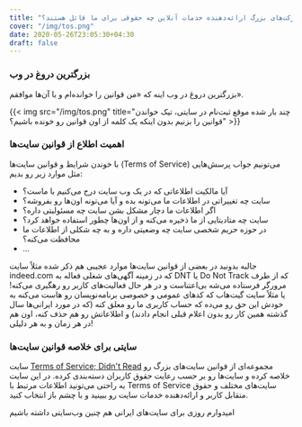 ```yaml
---
title: "شرکت‌های بزرگ ارائه‌دهنده خدمات آنلاین چه حقوقی برای ما قائل هستند؟"
cover: "/img/tos.png"
date: 2020-05-26T23:05:30+04:30
draft: false
---
```


### بزرگترین دروغ در وب

بزرگترین دروغ در وب اینه که «من قوانین را خوانده‌ام و با آن‌ها موافقم». 

{{< img src="/img/tos.png" title="چند بار شده موقع ثبت‌نام در سایتی، تیک خواندن قوانین را بزنیم بدون اینکه یک کلمه از اون قوانین رو خونده باشیم؟" >}}


### اهمیت اطلاع از قوانین سایت‌ها
با خوندن شرایط و قوانین سایت‌ها (Terms of Service) می‌تونیم جواب پرسش‌هایی مثل موارد زیر رو بدیم:

- آیا مالکیت اطلاعاتی که در یک وب سایت درج می‌کنیم با ماست؟
- سایت چه تغییراتی در اطلاعات ما می‌تونه بده و آیا می‌تونه اون‌ها رو بفروشه؟
- اگر اطلاعات ما دچار مشکل بشن سایت چه مسئولیتی داره؟
- سایت چه متادیتایی از ما ذخیره می‌کنه و از اون‌ها چطور استفاده خواهد کرد؟
- در حوزه حریم شخصی سایت چه وضعیتی داره و به چه شکلی از اطلاعات ما محافظت می‌کنه؟
- ...

جالبه بدونید در بعضی از قوانین سایت‌ها موارد عجیبی هم ذکر شده مثلاً سایت indeed.com که در زمینه آگهی‌های شغلی فعاله به DNT یا Do Not Track که از طرف مرورگر فرستاده می‌شه بی‌اعتناست و در هر حال فعالیت‌های کاربر رو رهگیری می‌کنه! یا مثلاً سایت گیت‌هاب که کدهای عمومی و خصوصی برنامه‌نویسان رو هاست می‌کنه به خودش این حق رو می‌ده که حساب کاربری ما رو معلق کنه (که در مورد ایرانی‌ها سال گذشته همین کار رو بدون اعلام قبلی انجام دادند) و اطلاعاتش رو هم حذف کنه، اون هم در هر زمان و به هر دلیلی!

### سایتی برای خلاصه قوانین سایت‌ها

سایت [Terms of Service; Didn't Read](https://tosdr.org/) مجموعه‌ای از قوانین سایت‌های بزرگ رو خلاصه کرده و سایت‌ها رو بر حسب رعایت حقوق کاربران دسته‌بندی کرده. در این سایت به راحتی می‌تونید اطلاعات مرتبط با Terms of Service سایت‌های مختلف و حقوق متقابل کاربر و ارائه‌دهنده خدمات سایت رو ببینید و با چشم باز انتخاب کنید.

امیدوارم روزی برای سایت‌های ایرانی هم چنین وب‌سایتی داشته باشیم
